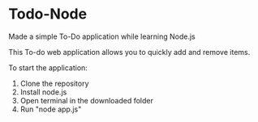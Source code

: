# Todo-Node
Made a simple To-Do application while learning Node.js

This To-do web application allows you to quickly add and remove items.



To start the application: 
1) Clone the repository
2) Install node.js
3) Open terminal in the downloaded folder
4) Run "node app.js"
